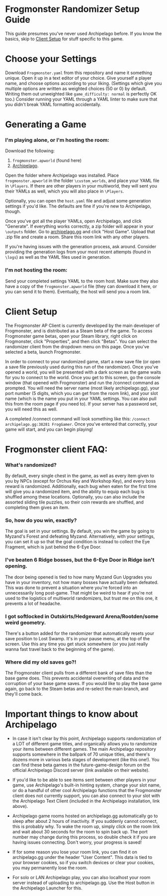 # Frogmonster Randomizer Setup Guide

This guide presumes you've never used Archipelago before. If you know the basics, skip to [Client Setup](https://github.com/Rooby-Roo/FrogmonsterAPWorld?tab=readme-ov-file#client-setup) for stuff specific to this game.

# Choose your Settings
Download `Frogmonster.yaml` from this repository and name it something unique. Open it up in a text editor of your choice. Give yourself a player name, and choose options according to your liking. (Settings which give you multiple options are written as weighted choices (50 or 0) by default. Writing them out unweighted like `game_difficulty: normal` is perfectly OK too.) Consider running your YAML through a YAML linter to make sure that you didn't break YAML formatting accidentally.

# Generating a Game

### I'm playing alone, or I'm hosting the room:
Download the following:
1. `frogmonster.apworld` (found here)
2. [Archipelago](https://github.com/ArchipelagoMW/Archipelago/releases/latest).

Open the folder where Archipelago was installed. Place `frogmonster.apworld` in the folder `\custom_worlds`, and place your YAML file in `\Players`. If there are other players in your multiworld, they will sent you their YAMLs as well, which you will also place in `\Players`. 

Optionally, you can open the `host.yaml` file and adjust some generation settings if you'd like. The defaults are fine if you're new to Archipelago, though.

Once you've got all the player YAMLs, open Archipelago, and click "Generate". If everything works correctly, a zip folder will appear in your `\outputs` folder. Go to [archipelago.gg](https://archipelago.gg) and click "Host Game". Upload that .zip file and create a room. Share this room link with any other players.

If you're having issues with the generation process, ask around. Consider providing the generation logs from your most recent attempts (found in `\logs`) as well as the YAML files used in generation.

### I'm not hosting the room:
Send your completed settings YAML to the room host. Make sure they also have a copy of the `frogmonster.apworld` file (they can download it here, or you can send it to them). Eventually, the host will send you a room link.

# Client Setup
The Frogmonster AP Client is currently developed by the main developer of Frogmonster, and is distributed as a Steam beta of the game. To access Frogmonster game betas, open your Steam library, right click on Frogmonster, click "Properties", and then click "Betas". You can select the randomizer client from the dropdown menu on this page. Once you've selected a beta, launch Frogmonster.

In order to connect to your randomized game, start a new save file (or open a save file previously used during this run of the randomizer). Once you've opened a world, you will be presented with a dark screen as the game waits for you to connect to the world. Once you get to this screen, go the console window (that opened with Frogmonster) and run the /connect command as prompted. You will need the server name (most likely archipelago.gg), your port number (5 digits, which you can get from the room link), and your slot name (which is the name you put in your YAML settings. You can also pull this from the room page if you need to). If your server has a password set, you will need this as well.

A completed /connect command will look something like this: `/connect archipelago.gg:38281 FrogGamer`. Once you've entered that correctly, your game will start, and you can begin playing!

# Frogmonster client FAQ:

### What's randomized?
By default, every single chest in the game, as well as every item given to you by NPCs (except for Orchus Key and Workshop Key), and every boss reward is randomized. Additionally, each bug when eaten for the first time will give you a randomized item, and the ability to equip each bug is shuffled among these locations. Optionally, you can also include the assorted sliding tile puzzles, so their coin rewards are shuffled, and completing them gives an item.

### So, how do you win, exactly?
The goal is set in your settings. By default, you win the game by going to Myzand's Forest and defeating Myzand. Alternatively, with your settings, you can set it up so that the goal condition is instead to collect the Eye Fragment, which is just behind the 6-Eye Door.

### I've beaten 6 Ridge bosses, but the 6-Eye Door in Ridge isn't opening.
The door being opened is tied to how many Myzand Gun Upgrades you have in your inventory, not how many bosses have actually been defeated. This was done to prevent a situation where you're forced into an unnecessarily long post-game. That might be weird to hear if you're not used to the logistics of multiworld randomizers, but trust me on this one, it prevents a lot of headache.

### I got softlocked in Outskirts/Hedgeward Arena/Rootden/some weird geometry.
There's a button added for the randomizer that automatically resets your save position to Lost Swamp. It's in your pause menu, at the top of the screen. Use this any time you get stuck somewhere (or you just really wanna fast travel back to the beginning of the game).

### Where did my old saves go?!
The Frogmonster client pulls from a different bank of save files than the base game does. This prevents accidental overwriting of data and the corruption of your base game saves. If you would like to play the base game again, go back to the Steam betas and re-select the main branch, and they'll come back.

# Important things to know about Archipelago
- In case it isn't clear by this point, Archipelago supports randomization of a LOT of different game titles, and organically allows you to randomize your items between different games. The main Archipelago repository supports somewhere in the ballpark of 70 unique titles, and there's dozens more in various beta stages of development (like this one!). You can find these beta games in the future-game-design forum on the official Archipelago Discord server (link available on their website).

- If you'd like to be able to see items sent between other players in your game, use Archipelago's built-in hinting system, change your slot name, or do a handful of other cool Archipelago functions that the Frogmonster client does not currently support, you can also connect to your slot with the Archipelago Text Client (included in the Archipelago installation, link above).

- Archipelago game rooms hosted on archipelago.gg automatically go to sleep after about 2 hours of inactivity. If you suddenly cannot connect, this is probably why. To wake the room up, simply click on the room link and wait about 30 seconds for the room to spin back up. The port number may change during this process, so double check it if you are having issues connecting. Don't worry, your progress is saved!

- If for some reason you lose your room link, you can find it on archipelago.gg under the header "User Content". This data is tied to your browser cookies, so if you switch devices or clear your cookies, you may permanently lose the room. 

- For solo or LAN Archipelago play, you can also localhost your room server instead of uploading to archipelago.gg. Use the Host button in the Archipelago Launcher for this.
